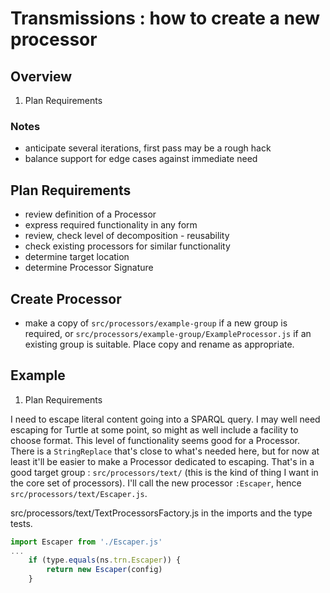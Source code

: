 
# Transmissions : how to create a new processor

## Overview

1. Plan Requirements

### Notes

* anticipate several iterations, first pass may be a rough hack
* balance support for edge cases against immediate need

## Plan Requirements

* review definition of a Processor
* express required functionality in any form
* review, check level of decomposition - reusability
* check existing processors for similar functionality
* determine target location
* determine Processor Signature

## Create Processor

* make a copy of `src/processors/example-group` if a new group is required, or `src/processors/example-group/ExampleProcessor.js` if an existing group is suitable. Place copy and rename as appropriate.

## Example

1. Plan Requirements

I need to escape literal content going into a SPARQL query. I may well need escaping for Turtle at some point, so might as well include a facility to choose format. This level of functionality seems good for a Processor. There is a `StringReplace` that's close to what's needed here, but for now at least it'll be easier to make a Processor dedicated to escaping. That's in a good target group : `src/processors/text/` (this is the kind of thing I want in the core set of processors). I'll call the new processor `:Escaper`, hence `src/processors/text/Escaper.js`.


src/processors/text/TextProcessorsFactory.js in the imports and the type tests.

```javascript
import Escaper from './Escaper.js'
...
    if (type.equals(ns.trn.Escaper)) {
        return new Escaper(config)
    }
```
